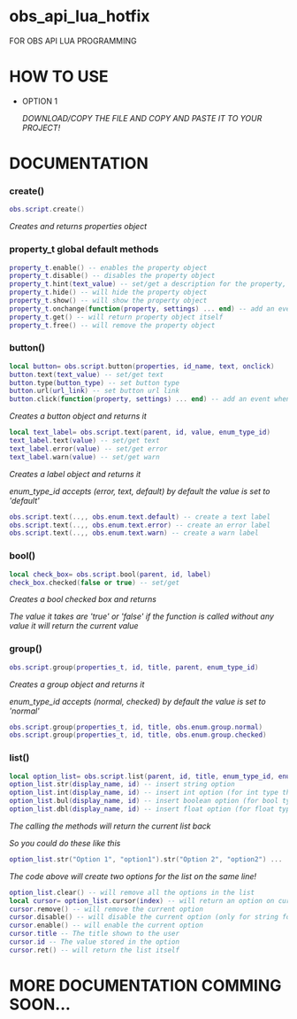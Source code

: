 # obs_api_lua_hotfix

FOR OBS API LUA PROGRAMMING

# HOW TO USE
* OPTION 1

  *DOWNLOAD/COPY THE FILE AND COPY AND PASTE IT TO YOUR PROJECT!*
# DOCUMENTATION 

### create()
```lua
obs.script.create()
```
*Creates and returns properties object*

### property_t global default methods
```lua
property_t.enable() -- enables the property object
property_t.disable() -- disables the property object
property_t.hint(text_value) -- set/get a description for the property, and shows it whenever the mouse hover over it
property_t.hide() -- will hide the property object
property_t.show() -- will show the property object
property_t.onchange(function(property, settings) ... end) -- add an event for any changes to the property object
property_t.get() -- will return property object itself
property_t.free() -- will remove the property object
```
### button()
```lua
local button= obs.script.button(properties, id_name, text, onclick)
button.text(text_value) -- set/get text
button.type(button_type) -- set button type
button.url(url_link) -- set button url link
button.click(function(property, settings) ... end) -- add an event when user clicks the button
```
*Creates a button object and returns it*
```lua
local text_label= obs.script.text(parent, id, value, enum_type_id)
text_label.text(value) -- set/get text
text_label.error(value) -- set/get error
text_label.warn(value) -- set/get warn
```
*Creates a label object and returns it*

*enum_type_id accepts (error, text, default) by default the value is set to 'default'*
```lua
obs.script.text(..,, obs.enum.text.default) -- create a text label
obs.script.text(..,, obs.enum.text.error) -- create an error label
obs.script.text(..,, obs.enum.text.warn) -- create a warn label
```
### bool()
```lua
local check_box= obs.script.bool(parent, id, label)
check_box.checked(false or true) -- set/get
```
*Creates a bool checked box and returns*

*The value it takes are 'true' or 'false' if the function is called without any value it will return the current value*
### group()
```lua
obs.script.group(properties_t, id, title, parent, enum_type_id)
```
*Creates a group object and returns it*

*enum_type_id accepts (normal, checked) by default the value is set to 'normal'*
```lua
obs.script.group(properties_t, id, title, obs.enum.group.normal)
obs.script.group(properties_t, id, title, obs.enum.group.checked)
```
### list()
```lua
local option_list= obs.script.list(parent, id, title, enum_type_id, enum_format_id)
option_list.str(display_name, id) -- insert string option
option_list.int(display_name, id) -- insert int option (for int type the id should be a number)
option_list.bul(display_name, id) -- insert boolean option (for bool type the id should be true or false)
option_list.dbl(display_name, id) -- insert float option (for float type the id should be a number)
```
*The calling the methods will return the current list back*

*So you could do these like this*
```lua
option_list.str("Option 1", "option1").str("Option 2", "option2") ...
```
*The code above will create two options for the list on the same line!*
```lua
option_list.clear() -- will remove all the options in the list
local cursor= option_list.cursor(index) -- will return an option on current index
cursor.remove() -- will remove the current option
cursor.disable() -- will disable the current option (only for string format types e.g obs.enum.list.default & obs.enum.list.string)
cursor.enable() -- will enable the current option
cursor.title -- The title shown to the user
cursor.id -- The value stored in the option
cursor.ret() -- will return the list itself
```

# MORE DOCUMENTATION COMMING SOON...

